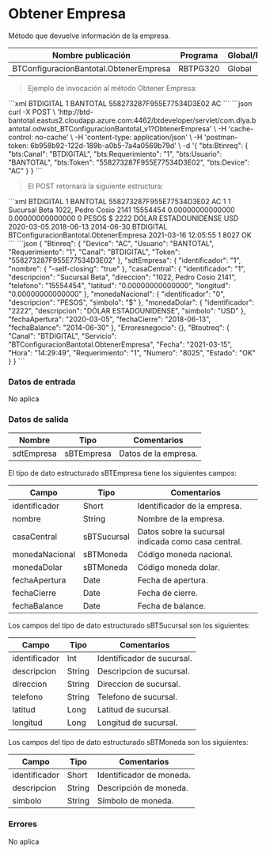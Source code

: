 # Obtener Empresa 

Método que devuelve información de la empresa. 

Nombre publicación | Programa | Global/País 
--------- | ----------- | ----------- 
BTConfiguracionBantotal.ObtenerEmpresa | RBTPG320 | Global 

> Ejemplo de invocación al método Obtener Empresa: 

<code-group> 
<code-block title="XML" active> 
```xml 
<soapenv:Envelope xmlns:soapenv="http://schemas.xmlsoap.org/soap/envelope/" xmlns:bts="http://uy.com.dlya.bantotal/BTSOA/"> 
   <soapenv:Header/> 
   <soapenv:Body> 
      <bts:BTConfiguracionBantotal.ObtenerEmpresa> 
         <bts:Btinreq> 
            <bts:Canal>BTDIGITAL</bts:Canal> 
            <bts:Requerimiento>1</bts:Requerimiento> 
            <bts:Usuario>BANTOTAL</bts:Usuario> 
            <bts:Token>558273287F955E77534D3E02</bts:Token> 
            <bts:Device>AC</bts:Device> 
         </bts:Btinreq> 
      </bts:BTConfiguracionBantotal.ObtenerEmpresa> 
   </soapenv:Body> 
</soapenv:Envelope> 
``` 
</code-block> 

<code-block title="JSON"> 
```json 
curl -X POST \ 
  'http://btd-bantotal.eastus2.cloudapp.azure.com:4462/btdeveloper/servlet/com.dlya.bantotal.odwsbt_BTConfiguracionBantotal_v1?ObtenerEmpresa' \ 
  -H 'cache-control: no-cache' \ 
  -H 'content-type: application/json' \ 
  -H 'postman-token: 6b958b92-122d-189b-a0b5-7a4a0569b79d' \ 
  -d '{ 
	"bts:Btinreq": { 
	  "bts:Canal": "BTDIGITAL", 
	  "bts:Requerimiento": "1", 
	  "bts:Usuario": "BANTOTAL", 
	  "bts:Token": "558273287F955E77534D3E02", 
	  "bts:Device": "AC" 
	} 
} 
``` 
</code-block> 
</code-group> 

> El POST retornará la siguiente estructura: 

<code-group> 
<code-block title="XML" active> 
```xml 
<SOAP-ENV:Envelope xmlns:SOAP-ENV="http://schemas.xmlsoap.org/soap/envelope/" xmlns:xsd="http://www.w3.org/2001/XMLSchema" xmlns:SOAP-ENC="http://schemas.xmlsoap.org/soap/encoding/" xmlns:xsi="http://www.w3.org/2001/XMLSchema-instance"> 
   <SOAP-ENV:Body> 
      <BTConfiguracionBantotal.ObtenerEmpresaResponse xmlns="http://uy.com.dlya.bantotal/BTSOA/"> 
         <Btinreq> 
            <Canal>BTDIGITAL</Canal> 
            <Requerimiento>1</Requerimiento> 
            <Usuario>BANTOTAL</Usuario> 
            <Token>558273287F955E77534D3E02</Token> 
            <Device>AC</Device> 
         </Btinreq> 
         <sdtEmpresa> 
            <identificador>1</identificador> 
            <nombre/> 
            <casaCentral> 
               <identificador>1</identificador> 
               <descripcion>Sucursal Beta</descripcion> 
               <direccion>1022, Pedro Cosio 2141</direccion> 
               <telefono>15554454</telefono> 
               <latitud>0.00000000000000</latitud> 
               <longitud>0.00000000000000</longitud> 
            </casaCentral> 
            <monedaNacional> 
               <identificador>0</identificador> 
               <descripcion>PESOS</descripcion> 
               <simbolo>$</simbolo> 
            </monedaNacional> 
            <monedaDolar> 
               <identificador>2222</identificador> 
               <descripcion>DÓLAR ESTADOUNIDENSE</descripcion> 
               <simbolo>USD</simbolo> 
            </monedaDolar> 
            <fechaApertura>2020-03-05</fechaApertura> 
            <fechaCierre>2018-06-13</fechaCierre> 
            <fechaBalance>2014-06-30</fechaBalance> 
         </sdtEmpresa> 
         <Erroresnegocio></Erroresnegocio> 
         <Btoutreq> 
            <Canal>BTDIGITAL</Canal> 
            <Servicio>BTConfiguracionBantotal.ObtenerEmpresa</Servicio> 
            <Fecha>2021-03-16</Fecha> 
            <Hora>12:05:55</Hora> 
            <Requerimiento>1</Requerimiento> 
            <Numero>8027</Numero> 
            <Estado>OK</Estado> 
         </Btoutreq> 
      </BTConfiguracionBantotal.ObtenerEmpresaResponse> 
   </SOAP-ENV:Body> 
</SOAP-ENV:Envelope> 
``` 
</code-block> 

<code-block title="JSON"> 
```json 
 { 
 	"Btinreq": { 
	  "Device": "AC", 
	  "Usuario": "BANTOTAL", 
	  "Requerimiento": "1", 
	  "Canal": "BTDIGITAL", 
	  "Token": "558273287F955E77534D3E02" 
	}, 
	"sdtEmpresa": { 
		"identificador": "1", 
		"nombre": { 
		"-self-closing": "true" 
		}, 
		"casaCentral": { 
		"identificador": "1", 
		"descripcion": "Sucursal Beta", 
		"direccion": "1022, Pedro Cosio 2141", 
		"telefono": "15554454", 
		"latitud": "0.00000000000000", 
		"longitud": "0.00000000000000" 
		}, 
		"monedaNacional": { 
		"identificador": "0", 
		"descripcion": "PESOS", 
		"simbolo": "$" 
		}, 
		"monedaDolar": { 
		"identificador": "2222", 
		"descripcion": "DÓLAR ESTADOUNIDENSE", 
		"simbolo": "USD" 
		}, 
		"fechaApertura": "2020-03-05", 
		"fechaCierre": "2018-06-13", 
		"fechaBalance": "2014-06-30" 
	}, 
	"Erroresnegocio": {}, 
	"Btoutreq": { 
	  "Canal": "BTDIGITAL", 
	  "Servicio": "BTConfiguracionBantotal.ObtenerEmpresa", 
	  "Fecha": "2021-03-15", 
	  "Hora": "14:29:49", 
	  "Requerimiento": "1", 
	  "Numero": "8025", 
	  "Estado": "OK" 
	} 
} 
``` 
</code-block> 
</code-group> 

### Datos de entrada 

 No aplica 

### Datos de salida 

Nombre | Tipo | Comentarios 
--------- | ----------- | ----------- 
sdtEmpresa | sBTEmpresa | Datos de la empresa. 

El tipo de dato estructurado sBTEmpresa tiene los siguientes campos: 

Campo | Tipo | Comentarios 
--------- | ----------- | ----------- 
identificador | Short | Identificador de la empresa. 
nombre | String | Nombre de la empresa. 
casaCentral | sBTSucursal | Datos sobre la sucursal indicada como casa central. 
monedaNacional | sBTMoneda | Código moneda nacional. 
monedaDolar | sBTMoneda | Código moneda dolar. 
fechaApertura | Date | Fecha de apertura. 
fechaCierre | Date | Fecha de cierre. 
fechaBalance | Date | Fecha de balance. 

Los campos del tipo de dato estructurado sBTSucursal son los siguientes: 

Campo | Tipo | Comentarios 
--------- | ----------- | ----------- 
identificador | Int | Identificador de sucursal. 
descripcion | String | Descripcion de sucursal. 
direccion | String | Direccion de sucursal. 
telefono | String | Telefono de sucursal. 
latitud | Long | Latitud de sucursal. 
longitud | Long | Longitud de sucursal. 

Los campos del tipo de dato estructurado sBTMoneda son los siguientes: 

Campo | Tipo | Comentarios 
--------- | ----------- | ----------- 
identificador | Short | Identificador de moneda. 
descripcion | String | Descripción de moneda. 
simbolo | String | Símbolo de moneda. 

### Errores 

No aplica 

 
